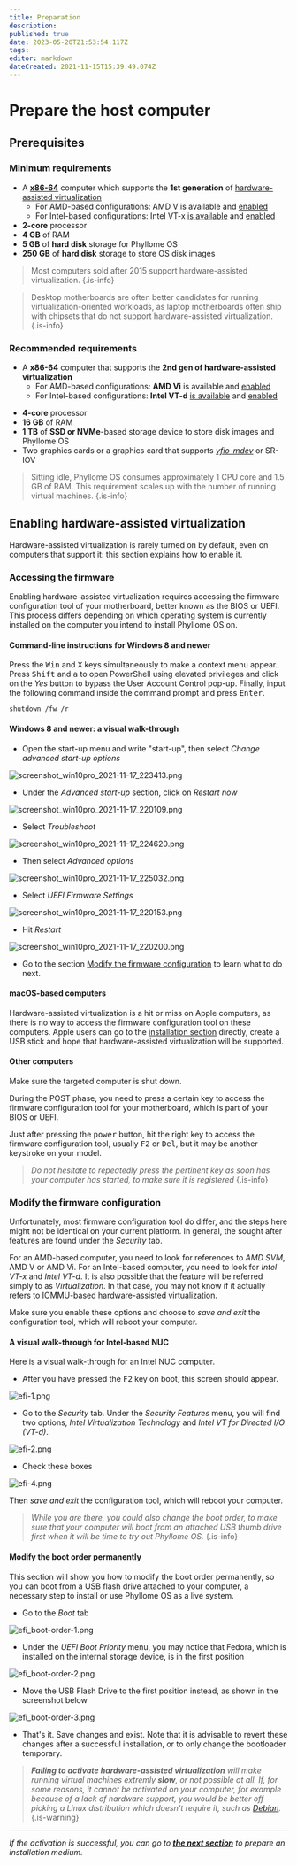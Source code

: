 ```yaml
---
title: Preparation
description: 
published: true
date: 2023-05-20T21:53:54.117Z
tags: 
editor: markdown
dateCreated: 2021-11-15T15:39:49.074Z
---
```


# Prepare the host computer

## Prerequisites

### Minimum requirements

- A **[x86-64](https://en.wikipedia.org/wiki/X86-64)** computer which supports the **1st generation** of [hardware-assisted virtualization](/virt/lexicon#hardware-assisted-virtualization)
	- For AMD-based configurations: AMD V is available and [enabled](/deploy/prepare#enable-hardware-assisted-virtualization)
  - For Intel-based configurations: Intel VT-x [is available](https://ark.intel.com/content/www/us/en/ark/search/featurefilter.html?productType=873&2_VTX=true) and [enabled](/deploy/prepare#enable-hardware-assisted-virtualization)
- **2-core** processor
- **4 GB** of RAM
- **5 GB** of **hard disk** storage for Phyllome OS
- **250 GB** of **hard disk** storage to store OS disk images

> Most computers sold after 2015 support hardware-assisted virtualization.
{.is-info}

> Desktop motherboards are often better candidates for running virtualization-oriented workloads, as laptop motherboards often ship with chipsets that do not support hardware-assisted virtualization.
{.is-info}

### Recommended requirements

- A **x86-64** computer that supports the **2nd gen of hardware-assisted virtualization**
	- For AMD-based configurations: **AMD Vi** is available and [enabled](/deploy/prepare#enable-hardware-assisted-virtualization)
  - For Intel-based configurations: **Intel VT-d** [is available](https://ark.intel.com/content/www/us/en/ark/search/featurefilter.html?productType=873&0_VTD=True) and [enabled](/deploy/prepare#enable-hardware-assisted-virtualization)
* **4-core** processor
* **16 GB** of RAM
* **1 TB** of **SSD or NVMe**-based storage device to store disk images and Phyllome OS
* Two graphics cards or a graphics card that supports [*vfio-mdev*](/gofurther/vfio-mdev) or SR-IOV

> Sitting idle, Phyllome OS consumes approximately 1 CPU core and 1.5 GB of RAM. This requirement scales up with the number of running virtual machines.
{.is-info}

## Enabling hardware-assisted virtualization

Hardware-assisted virtualization is rarely turned on by default, even on computers that support it: this section explains how to enable it.

### Accessing the firmware

Enabling hardware-assisted virtualization requires accessing the firmware configuration tool of your motherboard, better known as the BIOS or UEFI. This process differs depending on which operating system is currently installed on the computer you intend to install Phyllome OS on.

#### Command-line instructions for Windows 8 and newer

Press the <kbd>Win</kbd> and <kbd>X</kbd> keys simultaneously to make a context menu appear. Press <kbd>Shift</kbd> and <kbd>a</kbd> to open PowerShell using elevated privileges and click on the *Yes* button to bypass the User Account Control pop-up. Finally, input the following command inside the command prompt and press <kbd>Enter</kbd>.

```
shutdown /fw /r
``` 
#### Windows 8 and newer: a visual walk-through

* Open the start-up menu and write "start-up", then select *Change advanced start-up options*

![screenshot_win10pro_2021-11-17_223413.png](/windows-access-firmware/screenshot_win10pro_2021-11-17_223413.png)

* Under the *Advanced start-up* section, click on *Restart now* 

![screenshot_win10pro_2021-11-17_220109.png](/windows-access-firmware/screenshot_win10pro_2021-11-17_220109.png)

* Select *Troubleshoot*

![screenshot_win10pro_2021-11-17_224620.png](/windows-access-firmware/screenshot_win10pro_2021-11-17_224620.png)
	
* Then select *Advanced options*

![screenshot_win10pro_2021-11-17_225032.png](/windows-access-firmware/screenshot_win10pro_2021-11-17_225032.png)

* Select *UEFI Firmware Settings*

![screenshot_win10pro_2021-11-17_220153.png](/windows-access-firmware/screenshot_win10pro_2021-11-17_220153.png)

* Hit *Restart*

![screenshot_win10pro_2021-11-17_220200.png](/windows-access-firmware/screenshot_win10pro_2021-11-17_220200.png)

* Go to the section [Modify the firmware configuration](/deploy/prepare#modify-the-firmware-configuration) to learn what to do next.

#### macOS-based computers

Hardware-assisted virtualization is a hit or miss on Apple computers, as there is no way to access the firmware configuration tool on these computers. Apple users can go to the [installation section](https://wiki.phyllo.me/deploy/medium) directly, create a USB stick and hope that hardware-assisted virtualization will be supported. 

#### Other computers

Make sure the targeted computer is shut down.  

During the POST phase, you need to press a certain key to access the firmware configuration tool for your motherboard, which is part of your BIOS or UEFI. 

Just after pressing the <kbd>power</kbd> button, hit the right key to access the firmware configuration tool, usually <kbd>F2</kbd> or <kbd>Del</kbd>, but it may be another keystroke on your model.

> *Do not hesitate to repeatedly press the pertinent key as soon has your computer has started, to make sure it is registered*
{.is-info}

### Modify the firmware configuration

Unfortunately, most firmware configuration tool do differ, and the steps here might not be identical on your current platform. In general, the sought after features are found under the *Security* tab.

For an AMD-based computer, you need to look for references to *AMD SVM*, AMD V or AMD Vi. For an Intel-based computer, you need to look for *Intel VT-x* and *Intel VT-d*. It is also possible that the feature will be referred simply to as *Virtualization*. In that case, you may not know if it actually refers to IOMMU-based hardware-assisted virtualization.

Make sure you enable these options and choose to *save and exit* the configuration tool, which will reboot your computer.

#### A visual walk-through for Intel-based NUC

Here is a visual walk-through for an Intel NUC computer.

* After you have pressed the <kbd>F2</kbd> key on boot, this screen should appear.

![efi-1.png](/inte-efi/efi-1.png)

* Go to the *Security* tab. Under the *Security Features* menu, you will find two options, *Intel Virtualization Technology* and *Intel VT for Directed I/O (VT-d)*. 

![efi-2.png](/inte-efi/efi-2.png)

* Check these boxes

![efi-4.png](/inte-efi/efi-4.png)

Then *save and exit* the configuration tool, which will reboot your computer.

> *While you are there, you could also change the boot order, to make sure that your computer will boot from an attached USB thumb drive first when it will be time to try out Phyllome OS.*
{.is-info}

#### Modify the boot order permanently

This section will show you how to modify the boot order permanently, so you can boot from a USB flash drive attached to your computer, a necessary step to install or use Phyllome OS as a live system. 

* Go to the *Boot* tab

![efi_boot-order-1.png](/inte-efi/efi_boot-order-1.png)

* Under the *UEFI Boot Priority* menu, you may notice that Fedora, which is installed on the internal storage device, is in the first position    

![efi_boot-order-2.png](/inte-efi/efi_boot-order-2.png)

* Move the USB Flash Drive to the first position instead, as shown in the screenshot below

![efi_boot-order-3.png](/inte-efi/efi_boot-order-3.png)

* That's it. Save changes and exist. Note that it is advisable to revert these changes after a successful installation, or to only change the bootloader temporary.

> ***Failing to activate hardware-assisted virtualization** will make running virtual machines extremly **slow**, or not possible at all. If, for some reasons, it cannot be activated on your computer, for example because of a lack of hardware support, you would be better off picking a Linux distribution which doesn't require it, such as [Debian](https://www.debian.org/distrib/).*
{.is-warning}

---

*If the activation is successful, you can go to [**the next section**](https://wiki.phyllo.me/deploy/medium) to prepare an installation medium.*